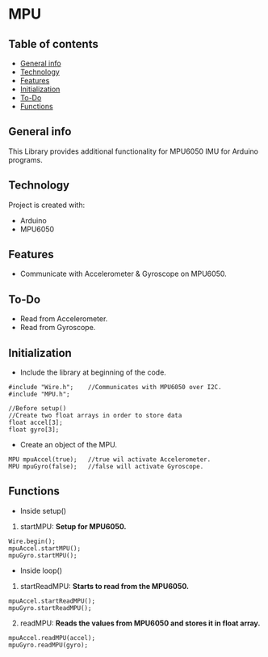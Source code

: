 # MPU

## Table of contents
* [General info](#general-info)
* [Technology](#technology)
* [Features](#features)
* [Initialization](#initialization)
* [To-Do](#to-Do)
* [Functions](#functions)

## General info
This Library provides additional functionality for MPU6050 IMU for Arduino programs.

## Technology
Project is created with:
* Arduino
* MPU6050

## Features
* Communicate with Accelerometer & Gyroscope on MPU6050.

## To-Do
* Read from Accelerometer.
* Read from Gyroscope.

## Initialization
* Include the library at beginning of the code.
```
#include "Wire.h";    //Communicates with MPU6050 over I2C.
#include "MPU.h";
```
```
//Before setup()
//Create two float arrays in order to store data
float accel[3];
float gyro[3];
```
* Create an object of the MPU.
```
MPU mpuAccel(true);   //true wil activate Accelerometer.
MPU mpuGyro(false);   //false will activate Gyroscope.
```

## Functions
* Inside setup()<br>
1. startMPU: <b>Setup for MPU6050.</b>
```
Wire.begin();
mpuAccel.startMPU();
mpuGyro.startMPU();  
```
* Inside loop()  
1. startReadMPU: <b>Starts to read from the MPU6050.</b>
```
mpuAccel.startReadMPU();
mpuGyro.startReadMPU();
```
2. readMPU: <b>Reads the values from MPU6050 and stores it in float array.</b>
```
mpuAccel.readMPU(accel);
mpuGyro.readMPU(gyro);
  ```
